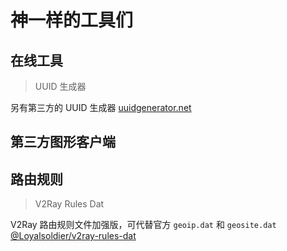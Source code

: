 # 神一样的工具们

## 在线工具

> UUID 生成器

<Uuid />

另有第三方的 UUID 生成器 [uuidgenerator.net](https://www.uuidgenerator.net)

## 第三方图形客户端
<Tool
    url="https://github.com/2dust/v2rayN"
    name="V2rayN"
    :platforms="['win']"
    description="【正在更新】V2RayN 是一个基于 V2Ray和Singbox等一系列内核的 Windows 客户端。"
/>

<Tool
    url="https://github.com/Qv2ray/Qv2ray"
    name="Qv2ray"
    :platforms="['linux','win','mac']"
    description="【已停止更新】跨平台 V2Ray 客户端，支持 Linux、Windows、macOS，可通过插件系统支持 SSR / Trojan / Trojan-Go / NaiveProxy 等协议"
/>

<Tool
    url="https://github.com/MatsuriDayo/nekoray"
    name="nekoray"
    :platforms="['linux','win','mac']"
    description="【已停止更新】支持SOCKS (4/4a/5),HTTP(S),Shadowsocks,VMess,VLESS,Trojan,TUIC,NaïveProxy ( Custom Core ),Hysteria2 ( Custom Core or sing-box ),Custom Outbound,Custom Config,Custom Core,v2ray Core"
/>

<Tool
    url="https://github.com/v2rayA/v2rayA"
    name="v2rayA"
    :platforms="['linux','win','mac']"
    description="【正在更新】基于 web GUI 的跨平台 V2Ray 客户端，在 Linux 上支持全局透明代理，其他平台上支持系统代理。"
/>
<Tool
    url="https://github.com/dyhkwong/Exclave"
    name="Exclave（SagerNet的分支版本）"
    :platforms="['android']"
    description="【正在更新】源自 SagerNet 的代理客户端，由 v2ray-core 的硬分叉提供支持。"
/>

<Tool
    url="https://github.com/netchx/netch"
    name="netch"
    :platforms="['win']"
    description="【更新缓慢】以简洁为主的客户端，仅支持Windows，支持Socks5，Shadowsocks，ShadowsocksR，WireGuard，Trojan，VMess，VLESS协议。"
/>

<Tool
    url="https://github.com/SagerNet/SagerNet"
    name="SagerNet官方版"
    :platforms="['android']"
    description="【已停止更新】Sagernet是一个包含 v2ray-core 的Android代理客户端，并能通过添加插件支持Brook、Hysteria、Naiveproxy、Mieru等多种代理协议。"
/>

<Tool
    url="https://github.com/AnyPortal/AnyPortal"
    name="AnyPortal"
    :platforms="['linux','win','mac','android']"
    description="【正在更新】 AnyPortal使用完整v2ray（及其fork）核心, 支持Tun2socks, 系统代理, 自动更新等。"
/>

## 路由规则

> V2Ray Rules Dat

V2Ray 路由规则文件加强版，可代替官方 `geoip.dat` 和 `geosite.dat` [@Loyalsoldier/v2ray-rules-dat](https://github.com/Loyalsoldier/v2ray-rules-dat)
